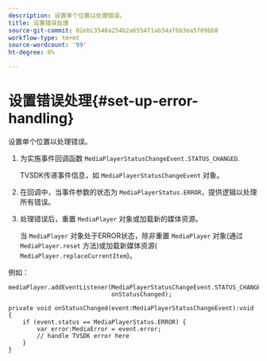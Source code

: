 ```yaml
---
description: 设置单个位置以处理错误。
title: 设置错误处理
source-git-commit: 02ebc3548a254b2a6554f1ab34afbb3ea5f09bb8
workflow-type: tm+mt
source-wordcount: '99'
ht-degree: 0%

---
```


# 设置错误处理{#set-up-error-handling}

设置单个位置以处理错误。

1. 为实施事件回调函数 `MediaPlayerStatusChangeEvent.STATUS_CHANGED`.

   TVSDK传递事件信息，如 `MediaPlayerStatusChangeEvent` 对象。
1. 在回调中，当事件参数的状态为 `MediaPlayerStatus.ERROR`，提供逻辑以处理所有错误。
1. 处理错误后，重置 `MediaPlayer` 对象或加载新的媒体资源。

   当 `MediaPlayer` 对象处于ERROR状态，除非重置 `MediaPlayer` 对象(通过 `MediaPlayer.reset` 方法)或加载新媒体资源( `MediaPlayer.replaceCurrentItem`)。

<!--<a id="example_49FF225E92EA494AA06B2E5F26101F4C"></a>-->

例如：

```
mediaPlayer.addEventListener(MediaPlayerStatusChangeEvent.STATUS_CHANGED,  
                             onStatusChanged); 
 
private void onStatusChanged(event:MediaPlayerStatusChangeEvent):void { 
    if (event.status == MediaPlayerStatus.ERROR) { 
        var error:MediaError = event.error; 
        // handle TVSDK error here 
    } 
} 
```
